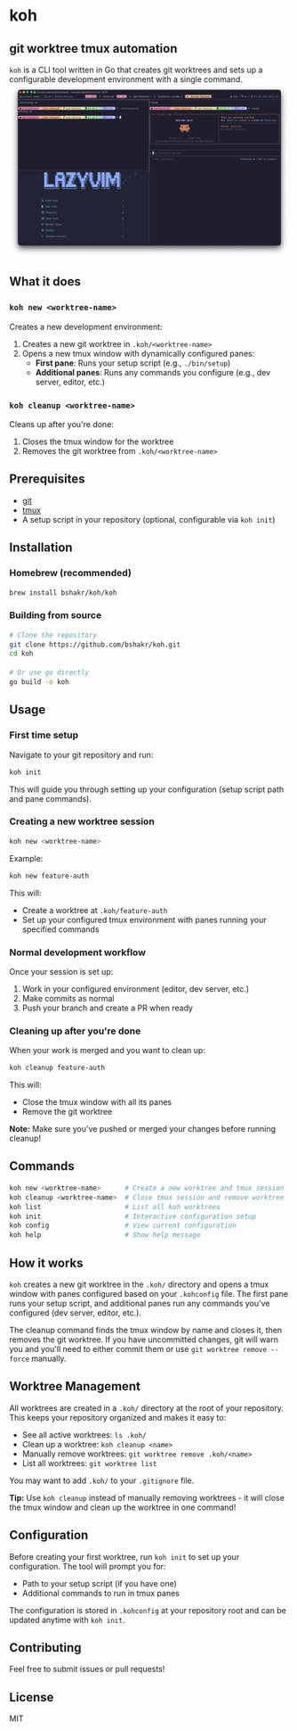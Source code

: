 # koh 
## git worktree tmux automation

`koh` is a CLI tool written in Go that creates git worktrees and sets up a configurable development environment with a single command.
![screenshot](./assets/screenshot.png)
## What it does

### `koh new <worktree-name>`

Creates a new development environment:

1. Creates a new git worktree in `.koh/<worktree-name>`
2. Opens a new tmux window with dynamically configured panes:
   - **First pane**: Runs your setup script (e.g., `./bin/setup`)
   - **Additional panes**: Runs any commands you configure (e.g., dev server, editor, etc.)

### `koh cleanup <worktree-name>`

Cleans up after you're done:

1. Closes the tmux window for the worktree
2. Removes the git worktree from `.koh/<worktree-name>`

## Prerequisites

- [git](https://git-scm.com/)
- [tmux](https://github.com/tmux/tmux)
- A setup script in your repository (optional, configurable via `koh init`)

## Installation

### Homebrew (recommended)

```bash
brew install bshakr/koh/koh
```

### Building from source

```bash
# Clone the repository
git clone https://github.com/bshakr/koh.git
cd koh

# Or use go directly
go build -o koh
```

## Usage

### First time setup

Navigate to your git repository and run:

```bash
koh init
```

This will guide you through setting up your configuration (setup script path and pane commands).

### Creating a new worktree session

```bash
koh new <worktree-name>
```

Example:
```bash
koh new feature-auth
```

This will:
- Create a worktree at `.koh/feature-auth`
- Set up your configured tmux environment with panes running your specified commands

### Normal development workflow

Once your session is set up:
1. Work in your configured environment (editor, dev server, etc.)
2. Make commits as normal
3. Push your branch and create a PR when ready

### Cleaning up after you're done

When your work is merged and you want to clean up:

```bash
koh cleanup feature-auth
```

This will:
- Close the tmux window with all its panes
- Remove the git worktree

**Note:** Make sure you've pushed or merged your changes before running cleanup!

## Commands

```bash
koh new <worktree-name>      # Create a new worktree and tmux session
koh cleanup <worktree-name>  # Close tmux session and remove worktree
koh list                     # List all koh worktrees
koh init                     # Interactive configuration setup
koh config                   # View current configuration
koh help                     # Show help message
```

## How it works

`koh` creates a new git worktree in the `.koh/` directory and opens a tmux window with panes configured based on your `.kohconfig` file. The first pane runs your setup script, and additional panes run any commands you've configured (dev server, editor, etc.).

The cleanup command finds the tmux window by name and closes it, then removes the git worktree. If you have uncommitted changes, git will warn you and you'll need to either commit them or use `git worktree remove --force` manually.

## Worktree Management

All worktrees are created in a `.koh/` directory at the root of your repository. This keeps your repository organized and makes it easy to:

- See all active worktrees: `ls .koh/`
- Clean up a worktree: `koh cleanup <name>`
- Manually remove worktrees: `git worktree remove .koh/<name>`
- List all worktrees: `git worktree list`

You may want to add `.koh/` to your `.gitignore` file.

**Tip:** Use `koh cleanup` instead of manually removing worktrees - it will close the tmux window and clean up the worktree in one command!

## Configuration

Before creating your first worktree, run `koh init` to set up your configuration. The tool will prompt you for:
- Path to your setup script (if you have one)
- Additional commands to run in tmux panes

The configuration is stored in `.kohconfig` at your repository root and can be updated anytime with `koh init`.


## Contributing

Feel free to submit issues or pull requests!

## License

MIT
